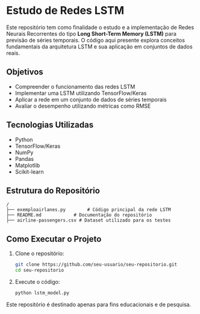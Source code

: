 # Estudo de Redes LSTM

Este repositório tem como finalidade o estudo e a implementação de Redes Neurais Recorrentes do tipo **Long Short-Term Memory (LSTM)** para previsão de séries temporais. O código aqui presente explora conceitos fundamentais da arquitetura LSTM e sua aplicação em conjuntos de dados reais.

##  Objetivos
- Compreender o funcionamento das redes LSTM
- Implementar uma LSTM utilizando TensorFlow/Keras
- Aplicar a rede em um conjunto de dados de séries temporais
- Avaliar o desempenho utilizando métricas como RMSE

## Tecnologias Utilizadas
- Python
- TensorFlow/Keras
- NumPy
- Pandas
- Matplotlib
- Scikit-learn

##  Estrutura do Repositório
```
/
├── exemploairlanes.py        # Código principal da rede LSTM
├── README.md            # Documentação do repositório
├── airline-passengers.csv # Dataset utilizado para os testes
```

## Como Executar o Projeto
1. Clone o repositório:
   ```bash
   git clone https://github.com/seu-usuario/seu-repositorio.git
   cd seu-repositorio
   ```
2. Execute o código:
   ```bash
   python lstm_model.py
   ```



Este repositório é destinado apenas para fins educacionais e de pesquisa.

